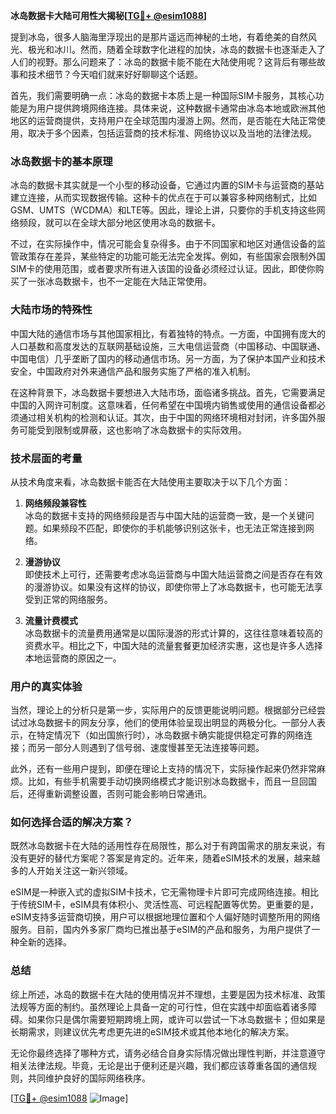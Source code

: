 **冰岛数据卡大陆可用性大揭秘[[TG💪+ @esim1088](https://t.me/s/esim1088)]**

提到冰岛，很多人脑海里浮现出的是那片遥远而神秘的土地，有着绝美的自然风光、极光和冰川。然而，随着全球数字化进程的加快，冰岛的数据卡也逐渐走入了人们的视野。那么问题来了：冰岛的数据卡能不能在大陆使用呢？这背后有哪些故事和技术细节？今天咱们就来好好聊聊这个话题。

首先，我们需要明确一点：冰岛的数据卡本质上是一种国际SIM卡服务，其核心功能是为用户提供跨境网络连接。具体来说，这种数据卡通常由冰岛本地或欧洲其他地区的运营商提供，支持用户在全球范围内漫游上网。然而，是否能在大陆正常使用，取决于多个因素，包括运营商的技术标准、网络协议以及当地的法律法规。

### 冰岛数据卡的基本原理

冰岛的数据卡其实就是一个小型的移动设备，它通过内置的SIM卡与运营商的基站建立连接，从而实现数据传输。这种卡的优点在于可以兼容多种网络制式，比如GSM、UMTS（WCDMA）和LTE等。因此，理论上讲，只要你的手机支持这些网络频段，就可以在全球大部分地区使用冰岛的数据卡。

不过，在实际操作中，情况可能会复杂得多。由于不同国家和地区对通信设备的监管政策存在差异，某些特定的功能可能无法完全发挥。例如，有些国家会限制外国SIM卡的使用范围，或者要求所有进入该国的设备必须经过认证。因此，即使你购买了一张冰岛数据卡，也不一定能在大陆正常使用。

### 大陆市场的特殊性

中国大陆的通信市场与其他国家相比，有着独特的特点。一方面，中国拥有庞大的人口基数和高度发达的互联网基础设施，三大电信运营商（中国移动、中国联通、中国电信）几乎垄断了国内的移动通信市场。另一方面，为了保护本国产业和技术安全，中国政府对外来通信产品和服务实施了严格的准入机制。

在这种背景下，冰岛数据卡要想进入大陆市场，面临诸多挑战。首先，它需要满足中国的入网许可制度。这意味着，任何希望在中国境内销售或使用的通信设备都必须通过相关机构的检测和认证。其次，由于中国的网络环境相对封闭，许多国外服务可能受到限制或屏蔽，这也影响了冰岛数据卡的实际效用。

### 技术层面的考量

从技术角度来看，冰岛数据卡能否在大陆使用主要取决于以下几个方面：

1. **网络频段兼容性**  
   冰岛的数据卡支持的网络频段是否与中国大陆的运营商一致，是一个关键问题。如果频段不匹配，即使你的手机能够识别这张卡，也无法正常连接到网络。

2. **漫游协议**  
   即使技术上可行，还需要考虑冰岛运营商与中国大陆运营商之间是否存在有效的漫游协议。如果没有这样的协议，即使你带上了冰岛数据卡，也可能无法享受到正常的网络服务。

3. **流量计费模式**  
   冰岛数据卡的流量费用通常是以国际漫游的形式计算的，这往往意味着较高的资费水平。相比之下，中国大陆的流量套餐更加经济实惠，这也是许多人选择本地运营商的原因之一。

### 用户的真实体验

当然，理论上的分析只是第一步，实际用户的反馈更能说明问题。根据部分已经尝试过冰岛数据卡的网友分享，他们的使用体验呈现出明显的两极分化。一部分人表示，在特定情况下（如出国旅行时），冰岛数据卡确实能提供稳定可靠的网络连接；而另一部分人则遇到了信号弱、速度慢甚至无法连接等问题。

此外，还有一些用户提到，即便在理论上支持的情况下，实际操作起来仍然非常麻烦。比如，有些手机需要手动切换网络模式才能识别冰岛数据卡，而且一旦回国后，还得重新调整设置，否则可能会影响日常通讯。

### 如何选择合适的解决方案？

既然冰岛数据卡在大陆的适用性存在局限性，那么对于有跨国需求的朋友来说，有没有更好的替代方案呢？答案是肯定的。近年来，随着eSIM技术的发展，越来越多的人开始关注这一新兴领域。

eSIM是一种嵌入式的虚拟SIM卡技术，它无需物理卡片即可完成网络连接。相比于传统SIM卡，eSIM具有体积小、灵活性高、可远程配置等优势。更重要的是，eSIM支持多运营商切换，用户可以根据地理位置和个人偏好随时调整所用的网络服务。目前，国内外多家厂商均已推出基于eSIM的产品和服务，为用户提供了一种全新的选择。

### 总结

综上所述，冰岛的数据卡在大陆的使用情况并不理想，主要是因为技术标准、政策法规等方面的制约。虽然理论上具备一定的可行性，但在实践中却面临着诸多障碍。如果你只是偶尔需要短期跨境上网，或许可以尝试一下冰岛数据卡；但如果是长期需求，则建议优先考虑更先进的eSIM技术或其他本地化的解决方案。

无论你最终选择了哪种方式，请务必结合自身实际情况做出理性判断，并注意遵守相关法律法规。毕竟，无论是出于便利还是兴趣，我们都应该尊重各国的通信规则，共同维护良好的国际网络秩序。

[[TG💪+ @esim1088](https://t.me/s/esim1088) ![Image](https://i.postimg.cc/4NQfJmqS/Snipaste-2025-05-13-00-14-12.png)]